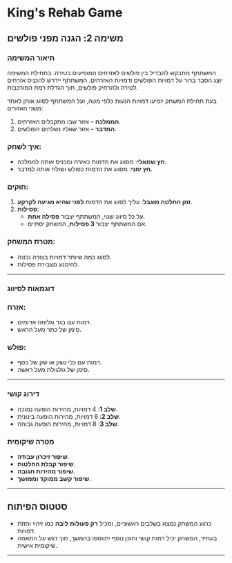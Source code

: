 # King's Rehab Game

## משימה 2: הגנה מפני פולשים

### תיאור המשימה
המשתתף מתבקש להבדיל בין פולשים לאזרחים המופיעים בטירה. בתחילת המשימה יוצג הסבר ברור על דמויות הפולשים ודמויות האזרחים. המשתתף יידרש להכניס אזרחים לטירה ולהרחיק פולשים, תוך הגדלת רמת המורכבות.

בעת תחילת המשחק יופיעו דמויות הנעות כלפי מטה, ועל המשתתף לסווג אותן לאחד משני האזורים:  
1. **הממלכה** – אזור שבו מתקבלים האזרחים.  
2. **המדבר** – אזור שאליו נשלחים הפולשים.  

### איך לשחק:
- **חץ שמאלי**: מסווג את הדמות כאזרח ומכניס אותה לממלכה.
- **חץ ימני**: מסווג את הדמות כפולש ושולח אותה למדבר.

### חוקים:
1. **זמן החלטה מוגבל**: עליך לסווג את הדמות **לפני שהיא מגיעה לקרקע**.
2. **פסילות**:
   - על כל סיווג שגוי, המשתתף יצבור **פסילה אחת**.
   - אם המשתתף יצבור **3 פסילות**, המשחק יסתיים.

### מטרת המשחק:
- לסווג כמה שיותר דמויות בצורה נכונה.
- להימנע מצבירת פסילות.

---

### דוגמאות לסיווג
### אזרח:
- דמות עם בגד וגלימה אדומים.
- סימן של כתר מעל הראש.

### פולש:
-  דמות עם כלי נשק או שק של כסף.
- סימן של גולגולת מעל ראשה.

---


### דירוג קושי
- **שלב 1**: 4 דמויות, מהירות הופעה נמוכה.
- **שלב 2**: 6 דמויות, מהירות הופעה בינונית.
- **שלב 3**: 8 דמויות, מהירות הופעה גבוהה.

### מטרה שיקומית
- **שיפור זיכרון עבודה**.
- **שיפור קבלת החלטות**.
- **שיפור מהירות תגובה**.
- **שיפור קשב ממוקד וממושך**.

---

## סטטוס הפיתוח

- כרגע המשחק נמצא בשלבים ראשוניים, ומכיל **רק פעולות ליבה** כמו זיהוי והזזת דמויות.
- בעתיד, המשחק יכיל 
רמות קושי ותוכן נוסף יתווספו בהמשך, תוך דגש על התאמה שיקומית אישית.

---
